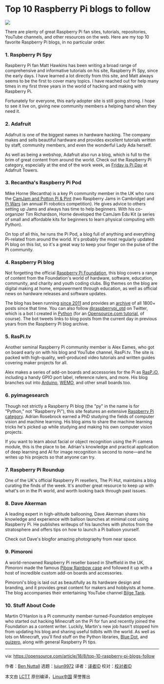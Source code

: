 Top 10 Raspberry Pi blogs to follow
======

![](https://opensource.com/sites/default/files/styles/image-full-size/public/lead-images/raspberry-pi-juggle.png?itok=oTgGGSRA)

There are plenty of great Raspberry Pi fan sites, tutorials, repositories, YouTube channels, and other resources on the web. Here are my top 10 favorite Raspberry Pi blogs, in no particular order.

### 1. Raspberry Pi Spy

Raspberry Pi fan Matt Hawkins has been writing a broad range of comprehensive and informative tutorials on his site, Raspberry Pi Spy, since the early days. I have learned a lot directly from this site, and Matt always seems to be the first to cover many topics. I have reached out for help many times in my first three years in the world of hacking and making with Raspberry Pi.

Fortunately for everyone, this early adopter site is still going strong. I hope to see it live on, giving new community members a helping hand when they need it.

### 2. Adafruit

Adafruit is one of the biggest names in hardware hacking. The company makes and sells beautiful hardware and provides excellent tutorials written by staff, community members, and even the wonderful Lady Ada herself.

As well as being a webshop, Adafruit also run a blog, which is full to the brim of great content from around the world. Check out the Raspberry Pi category, especially at the end of the work week, as [Friday is Pi Day][1] at Adafruit Towers.

### 3. Recantha's Raspberry Pi Pod

Mike Horne (Recantha) is a key Pi community member in the UK who runs the [CamJam and Potton Pi & Pint][2] (two Raspberry Jams in Cambridge) and [Pi Wars][3] (an annual Pi robotics competition). He gives advice to others setting up Jams and always has time to help beginners. With his co-organizer Tim Richardson, Horne developed the CamJam Edu Kit (a series of small and affordable kits for beginners to learn physical computing with Python).

On top of all this, he runs the Pi Pod, a blog full of anything and everything Pi-related from around the world. It's probably the most regularly updated Pi blog on this list, so it's a great way to keep your finger on the pulse of the Pi community.

### 4. Raspberry Pi blog

Not forgetting the official [Raspberry Pi Foundation][4], this blog covers a range of content from the Foundation's world of hardware, software, education, community, and charity and youth coding clubs. Big themes on the blog are digital making at home, empowerment through education, as well as official news on hardware releases and software updates.

The blog has been running [since 2011][5] and provides an [archive][6] of all 1800+ posts since that time. You can also follow [@raspberrypi_otd][7] on Twitter, which is a bot I created in [Python][8] (for an [Opensource.com tutorial][9], of course). The bot tweets links to blog posts from the current day in previous years from the Raspberry Pi blog archive.

### 5. RasPi.tv

Another seminal Raspberry Pi community member is Alex Eames, who got on board early on with his blog and YouTube channel, RasPi.tv. The site is packed with high-quality, well-produced video tutorials and written guides covering maker projects for all.

Alex makes a series of add-on boards and accessories for the Pi as [RasP.iO][10], including a handy GPIO port label, reference rulers, and more. His blog branches out into [Arduino][11], [WEMO][12], and other small boards too.

### 6. pyimagesearch

Though not strictly a Raspberry Pi blog (the "py" in the name is for "Python," not "Raspberry Pi"), this site features an extensive [Raspberry Pi category][13]. Adrian Rosebrock earned a PhD studying the fields of computer vision and machine learning. His blog aims to share the machine learning tricks he's picked up while studying and making his own computer vision projects.

If you want to learn about facial or object recognition using the Pi camera module, this is the place to be. Adrian's knowledge and practical application of deep learning and AI for image recognition is second to none—and he writes up his projects so that anyone can try.

### 7. Raspberry Pi Roundup

One of the UK's official Raspberry Pi resellers, The Pi Hut, maintains a blog curating the finds of the week. It's another great resource to keep up with what's on in the Pi world, and worth looking back through past issues.

### 8. Dave Akerman

A leading expert in high-altitude ballooning, Dave Akerman shares his knowledge and experience with balloon launches at minimal cost using Raspberry Pi. He publishes writeups of his launches with photos from the stratosphere and offers tips on how to launch a Pi balloon yourself.

Check out Dave's blogfor amazing photography from near space.

### 9. Pimoroni

A world-renowned Raspberry Pi reseller based in Sheffield in the UK, Pimoroni made the famous [Pibow Rainbow case][14] and followed it up with a host of incredible custom add-on boards and accessories.

Pimoroni's blog is laid out as beautifully as its hardware design and branding, and it provides great content for makers and hobbyists at home. The blog accompanies their entertaining YouTube channel [Bilge Tank][15].

### 10. Stuff About Code

Martin O'Hanlon is a Pi community member-turned-Foundation employee who started out hacking Minecraft on the Pi for fun and recently joined the Foundation as a content writer. Luckily, Martin's new job hasn't stopped him from updating his blog and sharing useful tidbits with the world. As well as lots on Minecraft, you'll find stuff on the Python libraries, [Blue Dot][16], and [guizero][17], along with general Raspberry Pi tips.

--------------------------------------------------------------------------------

via: https://opensource.com/article/18/8/top-10-raspberry-pi-blogs-follow

作者：[Ben Nuttall][a]
选题：[lujun9972](https://github.com/lujun9972)
译者：[译者ID](https://github.com/译者ID)
校对：[校对者ID](https://github.com/校对者ID)

本文由 [LCTT](https://github.com/LCTT/TranslateProject) 原创编译，[Linux中国](https://linux.cn/) 荣誉推出

[a]:https://opensource.com/users/bennuttall
[1]:https://blog.adafruit.com/category/raspberry-pi/
[2]:https://camjam.me/?page_id=753
[3]:https://piwars.org/
[4]:https://www.raspberrypi-spy.co.uk/
[5]:https://www.raspberrypi.org/blog/first-post/
[6]:https://www.raspberrypi.org/blog/archive/
[7]:https://twitter.com/raspberrypi_otd
[8]:https://github.com/bennuttall/rpi-otd-bot/blob/master/src/bot.py
[9]:https://opensource.com/article/17/8/raspberry-pi-twitter-bot
[10]:https://rasp.io/
[11]:https://www.arduino.cc/
[12]:http://community.wemo.com/
[13]:https://www.pyimagesearch.com/category/raspberry-pi/
[14]:https://shop.pimoroni.com/products/pibow-for-raspberry-pi-3-b-plus
[15]:https://www.youtube.com/channel/UCuiDNTaTdPTGZZzHm0iriGQ
[16]:https://bluedot.readthedocs.io/en/latest/#
[17]:https://lawsie.github.io/guizero/
